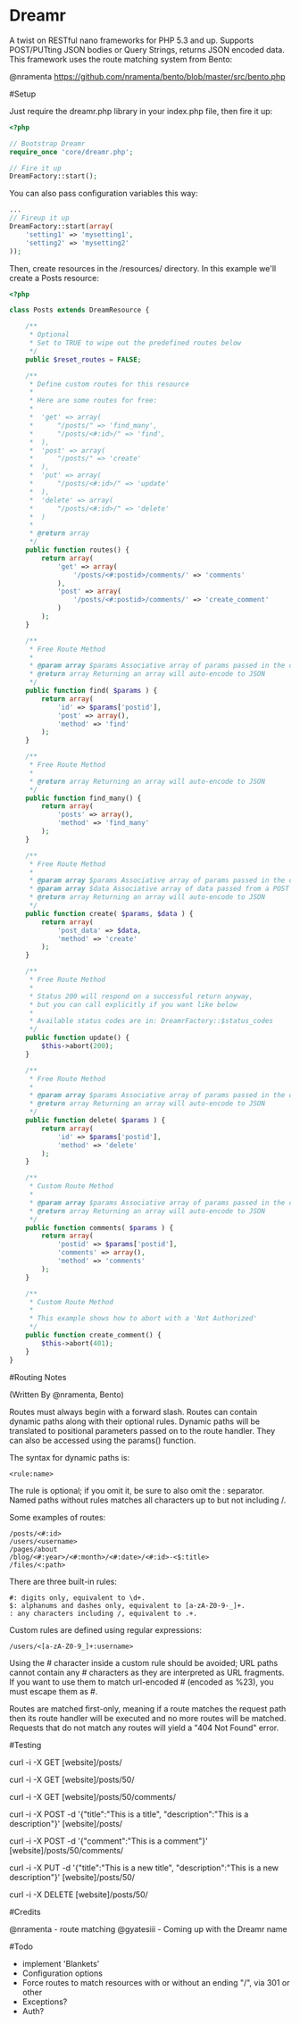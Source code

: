 Dreamr
======

A twist on RESTful nano frameworks for PHP 5.3 and up. Supports POST/PUTting JSON bodies or Query Strings, returns JSON encoded data.
This framework uses the route matching system from Bento:

@nramenta
https://github.com/nramenta/bento/blob/master/src/bento.php

#Setup

Just require the dreamr.php library in your index.php file, then fire it up:

```php
<?php

// Bootstrap Dreamr
require_once 'core/dreamr.php';

// Fire it up
DreamFactory::start();
```

You can also pass configuration variables this way:

```php
...
// Fireup it up
DreamFactory::start(array(
	'setting1' => 'mysetting1',
	'setting2' => 'mysetting2'
));
```

Then, create resources in the /resources/ directory. In this example we'll create a Posts resource:

```php
<?php

class Posts extends DreamResource {

	/**
	 * Optional
	 * Set to TRUE to wipe out the predefined routes below
	 */
	public $reset_routes = FALSE;

	/**
	 * Define custom routes for this resource
	 *
	 * Here are some routes for free:
	 *
	 *	'get' => array(
	 *		"/posts/" => 'find_many',
	 *		"/posts/<#:id>/" => 'find',
	 *	),
	 *	'post' => array(
	 *		"/posts/" => 'create'
	 *	),
	 *	'put' => array(
	 *		"/posts/<#:id>/" => 'update'
	 *	),
	 *	'delete' => array(
	 *		"/posts/<#:id>/" => 'delete'
	 *	)
	 *
	 * @return array
	 */
	public function routes() {
		return array(
			'get' => array(
				'/posts/<#:postid>/comments/' => 'comments'
			),
			'post' => array(
				'/posts/<#:postid>/comments/' => 'create_comment'
			)
		);
	}

	/**
	 * Free Route Method
	 *
	 * @param array $params Associative array of params passed in the dynamic URL segments
	 * @return array Returning an array will auto-encode to JSON
	 */
	public function find( $params ) {
		return array(
			'id' => $params['postid'],
			'post' => array(),
			'method' => 'find'
		);
	}

	/**
	 * Free Route Method
	 *
	 * @return array Returning an array will auto-encode to JSON
	 */
	public function find_many() {
		return array(
			'posts' => array(),
			'method' => 'find_many'
		);
	}

	/**
	 * Free Route Method
	 *
	 * @param array $params Associative array of params passed in the dynamic URL segments
	 * @param array $data Associative array of data passed from a POST or PUT body
	 * @return array Returning an array will auto-encode to JSON
	 */
	public function create( $params, $data ) {
		return array(
			'post_data' => $data,
			'method' => 'create'
		);
	}

	/**
	 * Free Route Method
	 *
	 * Status 200 will respond on a successful return anyway,
	 * but you can call explicitly if you want like below
	 *
	 * Available status codes are in: DreamrFactory::$status_codes
	 */
	public function update() {
		$this->abort(200);
	}

	/**
	 * Free Route Method
	 *
	 * @param array $params Associative array of params passed in the dynamic URL segments
	 * @return array Returning an array will auto-encode to JSON
	 */
	public function delete( $params ) {
		return array(
			'id' => $params['postid'],
			'method' => 'delete'
		);
	}

	/**
	 * Custom Route Method
	 *
	 * @param array $params Associative array of params passed in the dynamic URL segments
	 * @return array Returning an array will auto-encode to JSON
	 */
	public function comments( $params ) {
		return array(
			'postid' => $params['postid'],
			'comments' => array(),
			'method' => 'comments'
		);
	}

	/**
	 * Custom Route Method
	 *
	 * This example shows how to abort with a 'Not Authorized'
	 */
	public function create_comment() {
		$this->abort(401);
	}
}
```

#Routing Notes

(Written By @nramenta, Bento)

Routes must always begin with a forward slash. Routes can contain dynamic paths along with their optional rules.
Dynamic paths will be translated to positional parameters passed on to the route handler.
They can also be accessed using the params() function.

The syntax for dynamic paths is:

```
<rule:name>
```

The rule is optional; if you omit it, be sure to also omit the : separator.
Named paths without rules matches all characters up to but not including /.

Some examples of routes:

```
/posts/<#:id>
/users/<username>
/pages/about
/blog/<#:year>/<#:month>/<#:date>/<#:id>-<$:title>
/files/<:path>
```

There are three built-in rules:

```
#: digits only, equivalent to \d+.
$: alphanums and dashes only, equivalent to [a-zA-Z0-9-_]+.
: any characters including /, equivalent to .+.
```

Custom rules are defined using regular expressions:

```
/users/<[a-zA-Z0-9_]+:username>
```

Using the # character inside a custom rule should be avoided;
URL paths cannot contain any # characters as they are interpreted as URL fragments.
If you want to use them to match url-encoded # (encoded as %23), you must escape them as \#.

Routes are matched first-only, meaning if a route matches the request path then its route handler
will be executed and no more routes will be matched. Requests that do not match any
routes will yield a "404 Not Found" error.

#Testing

curl -i -X GET [website]/posts/

curl -i -X GET [website]/posts/50/

curl -i -X GET [website]/posts/50/comments/

curl -i -X POST -d '{"title":"This is a title", "description":"This is a description"}' [website]/posts/

curl -i -X POST -d '{"comment":"This is a comment"}' [website]/posts/50/comments/

curl -i -X PUT -d '{"title":"This is a new title", "description":"This is a new description"}' [website]/posts/50/

curl -i -X DELETE [website]/posts/50/

#Credits

@nramenta - route matching 
@gyatesiii - Coming up with the Dreamr name

#Todo

- implement 'Blankets'
- Configuration options
- Force routes to match resources with or without an ending "/", via 301 or other
- Exceptions?
- Auth?